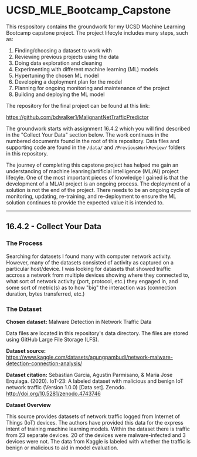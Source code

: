 # UCSD_MLE_Bootcamp_Capstone

This respository contains the groundwork for my UCSD Machine Learning Bootcamp
capstone project. The project lifecyle includes many steps, such as:
1) Finding/choosing a dataset to work with
2) Reviewing previous projects using the data
3) Doing data exploration and cleaning
4) Experimenting with different machine learning (ML) models
5) Hypertuning the chosen ML model
6) Developing a deployment plan for the model
7) Planning for ongoing monitoring and maintenance of the project
7) Building and deploying the ML model

The repository for the final project can be found at this link:

https://github.com/bdwalker1/MalignantNetTrafficPredictor

The groundwork starts with assignment 16.4.2 which you will find described
in the "Collect Your Data" section below. The work continues in the
numbered documents found in the root of this repository. Data files and
supporting code are found in the `/data/` and `/PreviousWorkReview/` folders
in this repository.

The journey of completing this capstone project has helped me gain 
an understanding of machine leanring/artificial intelligence (ML/AI)
project lifecyle. One of the most important pieces of knowledge I gained
is that the development of a ML/AI project is an ongoing process. The 
deployment of a solution is not the end of the project. There needs to be
an ongoing cycle of monitoring, updating, re-training, and re-deployment
to ensure the ML solution continues to provide the expected value it is
intended to.

---
## 16.4.2 - Collect Your Data

### The Process

Searching for datasets I found many with computer network 
activity. However, many of the datasets consisted of 
activity as captured on a particular host/device. I was
looking for datasets that showed traffic accross a network
from multiple devices showing where they connected to,
what sort of network activity (port, protocol, etc.)
they engaged in, and some sort of metric(s) as to how
"big" the interaction was (connection duration, bytes
transferred, etc.)

### The Dataset

**Chosen dataset:**
Malware Detection in Network Traffic Data

Data files are located in this repository's data directory.
The files are stored using GitHub Large File Storage (LFS).

**Dataset source:**
https://www.kaggle.com/datasets/agungpambudi/network-malware-detection-connection-analysis/

**Dataset citation:**
Sebastian Garcia, Agustin Parmisano, & Maria Jose 
Erquiaga. (2020). IoT-23: A labeled dataset with 
malicious and benign IoT network traffic (Version 1.0.0) 
[Data set]. Zenodo. http://doi.org/10.5281/zenodo.4743746

**Dataset Overview**

This source provides datasets of network traffic logged 
from Internet of Things (IoT) devices.
The authors have provided this data for the express
intent of training machine learning models.
Within the dataset there is traffic from 23 separate devices.
20 of the devices were malware-infected and 3 devices
were not. 
The data from Kaggle is labeled with whether 
the traffic is benign or malicious to aid in
model evaluation.

